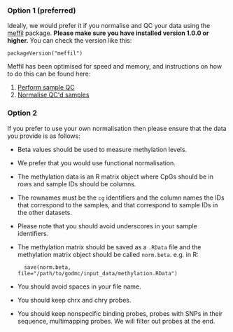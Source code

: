 ### Option 1 (preferred)

Ideally, we would prefer it if you normalise and QC your data using the [meffil](https://github.com/perishky/meffil) package. **Please make sure you have installed version 1.0.0 or higher.** You can check the version like this:

```
packageVersion("meffil")
``` 

Meffil has been optimised for speed and memory, and instructions on how to do this can be found here:

1. [Perform sample QC](https://github.com/MRCIEU/godmc/wiki/Methylation-sample-QC)
2. [Normalise QC'd samples](https://github.com/MRCIEU/godmc/wiki/Methylation-normalisation)


### Option 2

If you prefer to use your own normalisation then please ensure that the data you provide is as follows:
- Beta values should be used to measure methylation levels.
- We prefer that you would use functional normalisation.
- The methylation data is an R matrix object where CpGs should be in rows and sample IDs should be columns. 
- The rownames must be the `cg` identifiers and the column names the IDs that correspond to the samples, and that correspond to sample IDs in the other datasets. 
- Please note that you should avoid underscores in your sample identifiers. 
- The methylation matrix should be saved as a `.RData` file and the methylation matrix object should be called `norm.beta`. e.g. in R:

        save(norm.beta, file="/path/to/godmc/input_data/methylation.RData")

- You should avoid spaces in your file name.
- You should keep chrx and chry probes.
- You should keep nonspecific binding probes, probes with SNPs in their sequence, multimapping probes. We will filter out probes at the end.
